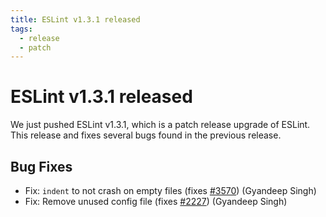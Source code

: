 ```yaml
---
title: ESLint v1.3.1 released
tags:
  - release
  - patch
---
```

# ESLint v1.3.1 released

We just pushed ESLint v1.3.1, which is a patch release upgrade of ESLint. This release  and fixes several bugs found in the previous release.










## Bug Fixes


* Fix: `indent` to not crash on empty files (fixes [#3570](https://github.com/eslint/eslint/issues/3570)) (Gyandeep Singh)
* Fix: Remove unused config file (fixes [#2227](https://github.com/eslint/eslint/issues/2227)) (Gyandeep Singh)
